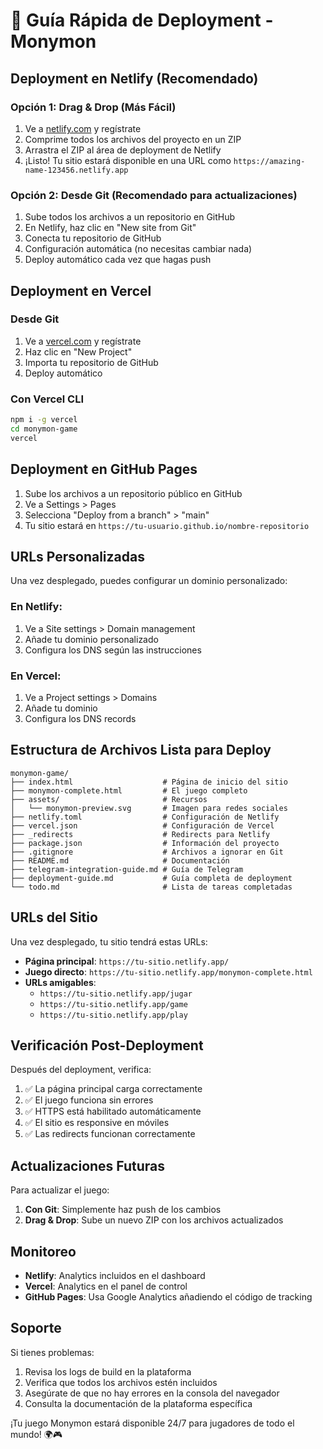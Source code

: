 # 🚀 Guía Rápida de Deployment - Monymon

## Deployment en Netlify (Recomendado)

### Opción 1: Drag & Drop (Más Fácil)
1. Ve a [netlify.com](https://netlify.com) y regístrate
2. Comprime todos los archivos del proyecto en un ZIP
3. Arrastra el ZIP al área de deployment de Netlify
4. ¡Listo! Tu sitio estará disponible en una URL como `https://amazing-name-123456.netlify.app`

### Opción 2: Desde Git (Recomendado para actualizaciones)
1. Sube todos los archivos a un repositorio en GitHub
2. En Netlify, haz clic en "New site from Git"
3. Conecta tu repositorio de GitHub
4. Configuración automática (no necesitas cambiar nada)
5. Deploy automático cada vez que hagas push

## Deployment en Vercel

### Desde Git
1. Ve a [vercel.com](https://vercel.com) y regístrate
2. Haz clic en "New Project"
3. Importa tu repositorio de GitHub
4. Deploy automático

### Con Vercel CLI
```bash
npm i -g vercel
cd monymon-game
vercel
```

## Deployment en GitHub Pages

1. Sube los archivos a un repositorio público en GitHub
2. Ve a Settings > Pages
3. Selecciona "Deploy from a branch" > "main"
4. Tu sitio estará en `https://tu-usuario.github.io/nombre-repositorio`

## URLs Personalizadas

Una vez desplegado, puedes configurar un dominio personalizado:

### En Netlify:
1. Ve a Site settings > Domain management
2. Añade tu dominio personalizado
3. Configura los DNS según las instrucciones

### En Vercel:
1. Ve a Project settings > Domains
2. Añade tu dominio
3. Configura los DNS records

## Estructura de Archivos Lista para Deploy

```
monymon-game/
├── index.html                    # Página de inicio del sitio
├── monymon-complete.html         # El juego completo
├── assets/                       # Recursos
│   └── monymon-preview.svg       # Imagen para redes sociales
├── netlify.toml                  # Configuración de Netlify
├── vercel.json                   # Configuración de Vercel
├── _redirects                    # Redirects para Netlify
├── package.json                  # Información del proyecto
├── .gitignore                    # Archivos a ignorar en Git
├── README.md                     # Documentación
├── telegram-integration-guide.md # Guía de Telegram
├── deployment-guide.md           # Guía completa de deployment
└── todo.md                       # Lista de tareas completadas
```

## URLs del Sitio

Una vez desplegado, tu sitio tendrá estas URLs:

- **Página principal**: `https://tu-sitio.netlify.app/`
- **Juego directo**: `https://tu-sitio.netlify.app/monymon-complete.html`
- **URLs amigables**:
  - `https://tu-sitio.netlify.app/jugar`
  - `https://tu-sitio.netlify.app/game`
  - `https://tu-sitio.netlify.app/play`

## Verificación Post-Deployment

Después del deployment, verifica:

1. ✅ La página principal carga correctamente
2. ✅ El juego funciona sin errores
3. ✅ HTTPS está habilitado automáticamente
4. ✅ El sitio es responsive en móviles
5. ✅ Las redirects funcionan correctamente

## Actualizaciones Futuras

Para actualizar el juego:

1. **Con Git**: Simplemente haz push de los cambios
2. **Drag & Drop**: Sube un nuevo ZIP con los archivos actualizados

## Monitoreo

- **Netlify**: Analytics incluidos en el dashboard
- **Vercel**: Analytics en el panel de control
- **GitHub Pages**: Usa Google Analytics añadiendo el código de tracking

## Soporte

Si tienes problemas:

1. Revisa los logs de build en la plataforma
2. Verifica que todos los archivos estén incluidos
3. Asegúrate de que no hay errores en la consola del navegador
4. Consulta la documentación de la plataforma específica

¡Tu juego Monymon estará disponible 24/7 para jugadores de todo el mundo! 🌍🎮

